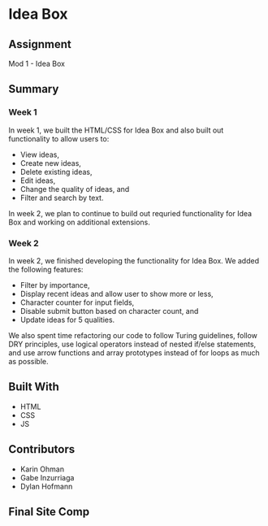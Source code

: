 # Idea Box

## Assignment
Mod 1 - Idea Box

## Summary
### Week 1
In week 1, we built the HTML/CSS for Idea Box and also built out functionality to allow users to:
* View ideas,
* Create new ideas,
* Delete existing ideas,
* Edit ideas,
* Change the quality of ideas, and
* Filter and search by text.

In week 2, we plan to continue to build out requried functionality for Idea Box and working on additional extensions.

### Week 2
In week 2, we finished developing the functionality for Idea Box. We added the following features:
* Filter by importance,
* Display recent ideas and allow user to show more or less,
* Character counter for input fields,
* Disable submit button based on character count, and
* Update ideas for 5 qualities.

We also spent time refactoring our code to follow Turing guidelines, follow DRY principles, use logical operators instead of nested if/else statements, and use arrow functions and array prototypes instead of for loops as much as possible.

## Built With
* HTML
* CSS
* JS

## Contributors
* Karin Ohman
* Gabe Inzurriaga
* Dylan Hofmann

## Final Site Comp

